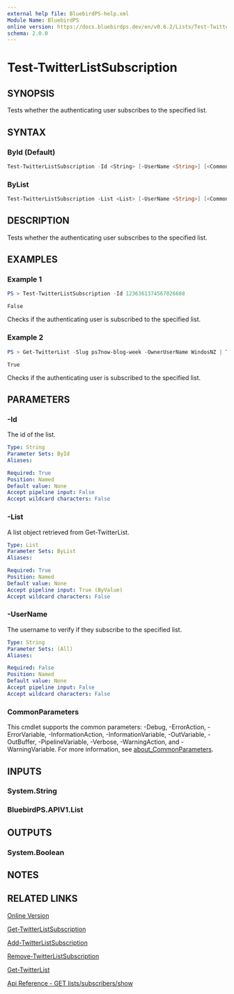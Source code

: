 ```yaml
---
external help file: BluebirdPS-help.xml
Module Name: BluebirdPS
online version: https://docs.bluebirdps.dev/en/v0.6.2/Lists/Test-TwitterListSubscription
schema: 2.0.0
---
```


# Test-TwitterListSubscription

## SYNOPSIS

Tests whether the authenticating user subscribes to the specified list.

## SYNTAX

### ById (Default)

```powershell
Test-TwitterListSubscription -Id <String> [-UserName <String>] [<CommonParameters>]
```

### ByList

```powershell
Test-TwitterListSubscription -List <List> [-UserName <String>] [<CommonParameters>]
```

## DESCRIPTION

Tests whether the authenticating user subscribes to the specified list.

## EXAMPLES

### Example 1

```powershell
PS > Test-TwitterListSubscription -Id 1236361374567026688
```

```text
False
```

Checks if the authenticating user is subscribed to the specified list.

### Example 2

```powershell
PS > Get-TwitterList -Slug ps7now-blog-week -OwnerUserName WindosNZ | Test-TwitterListSubscription
```

```text
True
```

Checks if the authenticating user is subscribed to the specified list.

## PARAMETERS

### -Id

The id of the list.

```yaml
Type: String
Parameter Sets: ById
Aliases:

Required: True
Position: Named
Default value: None
Accept pipeline input: False
Accept wildcard characters: False
```

### -List

A list object retrieved from Get-TwitterList.

```yaml
Type: List
Parameter Sets: ByList
Aliases:

Required: True
Position: Named
Default value: None
Accept pipeline input: True (ByValue)
Accept wildcard characters: False
```

### -UserName

The username to verify if they subscribe to the specified list.

```yaml
Type: String
Parameter Sets: (All)
Aliases:

Required: False
Position: Named
Default value: None
Accept pipeline input: False
Accept wildcard characters: False
```

### CommonParameters

This cmdlet supports the common parameters: -Debug, -ErrorAction, -ErrorVariable, -InformationAction, -InformationVariable, -OutVariable, -OutBuffer, -PipelineVariable, -Verbose, -WarningAction, and -WarningVariable. For more information, see [about_CommonParameters](http://go.microsoft.com/fwlink/?LinkID=113216).

## INPUTS

### System.String

### BluebirdPS.APIV1.List

## OUTPUTS

### System.Boolean

## NOTES

## RELATED LINKS

[Online Version](https://docs.bluebirdps.dev/en/v0.6.2/Lists/Test-TwitterListSubscription)

[Get-TwitterListSubscription](https://docs.bluebirdps.dev/en/v0.6.2/Lists/Get-TwitterListSubscription)

[Add-TwitterListSubscription](https://docs.bluebirdps.dev/en/v0.6.2/Lists/Add-TwitterListSubscription)

[Remove-TwitterListSubscription](https://docs.bluebirdps.dev/en/v0.6.2/Lists/Remove-TwitterListSubscription)

[Get-TwitterList](https://docs.bluebirdps.dev/en/v0.6.2/Lists/Get-TwitterList)

[Api Reference - GET lists/subscribers/show](https://developer.twitter.com/en/docs/twitter-api/v1/accounts-and-users/create-manage-lists/api-reference/get-lists-subscribers-show)
